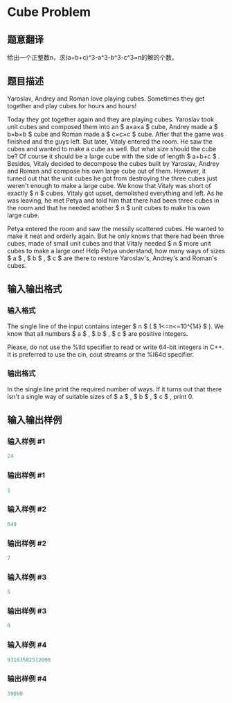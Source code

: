 # Cube Problem

## 题意翻译

给出一个正整数n，求(a+b+c)^3-a^3-b^3-c^3=n的解的个数。

## 题目描述

Yaroslav, Andrey and Roman love playing cubes. Sometimes they get together and play cubes for hours and hours!

Today they got together again and they are playing cubes. Yaroslav took unit cubes and composed them into an $ a×a×a $ cube, Andrey made a $ b×b×b $ cube and Roman made a $ c×c×c $ cube. After that the game was finished and the guys left. But later, Vitaly entered the room. He saw the cubes and wanted to make a cube as well. But what size should the cube be? Of course it should be a large cube with the side of length $ a+b+c $ . Besides, Vitaly decided to decompose the cubes built by Yaroslav, Andrey and Roman and compose his own large cube out of them. However, it turned out that the unit cubes he got from destroying the three cubes just weren't enough to make a large cube. We know that Vitaly was short of exactly $ n $ cubes. Vitaly got upset, demolished everything and left. As he was leaving, he met Petya and told him that there had been three cubes in the room and that he needed another $ n $ unit cubes to make his own large cube.

Petya entered the room and saw the messily scattered cubes. He wanted to make it neat and orderly again. But he only knows that there had been three cubes, made of small unit cubes and that Vitaly needed $ n $ more unit cubes to make a large one! Help Petya understand, how many ways of sizes $ a $ , $ b $ , $ c $ are there to restore Yaroslav's, Andrey's and Roman's cubes.

## 输入输出格式

### 输入格式

The single line of the input contains integer $ n $ ( $ 1<=n<=10^{14} $ ). We know that all numbers $ a $ , $ b $ , $ c $ are positive integers.

Please, do not use the %lld specifier to read or write 64-bit integers in С++. It is preferred to use the cin, cout streams or the %I64d specifier.

### 输出格式

In the single line print the required number of ways. If it turns out that there isn't a single way of suitable sizes of $ a $ , $ b $ , $ c $ , print 0.

## 输入输出样例

### 输入样例 #1

```cpp
24

```
### 输出样例 #1

```cpp
1

```
### 输入样例 #2

```cpp
648

```
### 输出样例 #2

```cpp
7

```
### 输入样例 #3

```cpp
5

```
### 输出样例 #3

```cpp
0

```
### 输入样例 #4

```cpp
93163582512000

```
### 输出样例 #4

```cpp
39090

```

